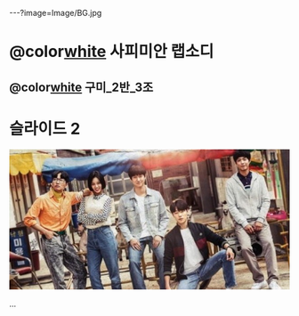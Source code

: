 ---?image=Image/BG.jpg
#  @color[white](always) 사피미안 랩소디
@color[white](always) 구미_2반_3조
---
# 슬라이드 2
![Alt text](/Image/표지.jpg)

...
